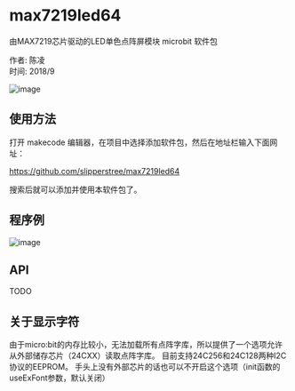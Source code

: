 # max7219led64

由MAX7219芯片驱动的LED单色点阵屏模块 microbit 软件包

作者: 陈凌  
时间: 2018/9  

![image](https://github.com/slipperstree/max7219led64/blob/master/MAX7219_LedMatrix.jpg)  

## 使用方法

打开 makecode 编辑器，在项目中选择添加软件包，然后在地址栏输入下面网址：

https://github.com/slipperstree/max7219led64 

搜索后就可以添加并使用本软件包了。

## 程序例

![image](https://github.com/slipperstree/max7219led64/blob/master/sample.png)  

## API
TODO

## 关于显示字符
由于micro:bit的内存比较小，无法加载所有点阵字库，所以提供了一个选项允许从外部储存芯片（24CXX）读取点阵字库。
目前支持24C256和24C128两种I2C协议的EEPROM。
手头上没有外部芯片的话也可以不开启这个选项（init函数的useExFont参数，默认关闭）
